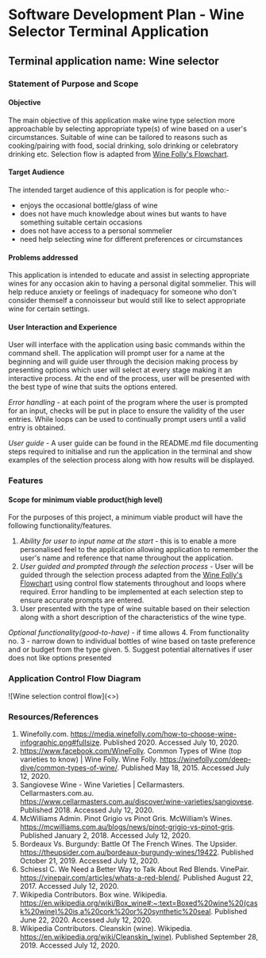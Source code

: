 # Software Development Plan - Wine Selector Terminal Application
## Terminal application name: Wine selector
### Statement of Purpose and Scope

#### Objective
The main objective of this application make wine type selection more approachable by selecting appropriate type(s) of wine based on a user's circumstances. Suitable of wine can be tailored to reasons such as cooking/pairing with food, social drinking, solo drinking or celebratory drinking etc. Selection flow is adapted from [Wine Folly's Flowchart](https://media.winefolly.com/how-to-choose-wine-infographic.png#fullsize). 

#### Target Audience
The intended target audience of this application is for people who:-
* enjoys the occasional bottle/glass of wine
* does not have much knowledge about wines but wants to have something suitable certain occasions
* does not have access to a personal sommelier
* need help selecting wine for different preferences or circumstances

#### Problems addressed
This application is intended to educate and assist in selecting appropriate wines for any occasion akin to having a personal digital sommelier. This will help reduce anxiety or feelings of inadequacy for someone who don't consider themself a connoisseur but would still like to select appropriate wine for certain settings. 

#### User Interaction and Experience
User will interface with the application using basic commands within the command shell. The application will prompt user for a name at the beginning and will guide user through the decision making process by presenting options which user will select at every stage making it an interactive process. At the end of the process, user will be presented with the best type of wine that suits the options entered. 

*Error handling* - at each point of the program where the user is prompted for an input, checks will be put in place to ensure the validity of the user entries. While loops can be used to continually prompt users until a valid entry is obtained. 

*User guide* - A user guide can be found in the README.md file documenting steps required to initialise and run the application in the terminal and show examples of the selection process along with how results will be displayed. 

### Features

#### Scope for minimum viable product(high level)
For the purposes of this project, a minimum viable product will have the following functionality/features.
1. *Ability for user to input name at the start* - this is to enable a more personalised feel to the application allowing application to remember the user's name and reference that name throughout the application. 
2. *User guided and prompted through the selection process* - User will be guided through the selection process adapted from the [Wine Folly's Flowchart](https://media.winefolly.com/how-to-choose-wine-infographic.png#fullsize) using control flow statements throughout and loops where required. Error handling to be implemented at each selection step to ensure accurate prompts are entered.
3. User presented with the type of wine suitable based on their selection along with a short description of the characteristics of the wine type. 

*Optional functionality(good-to-have)* - if time allows
4. From functionality no. 3 - narrow down to individual bottles of wine based on taste preference and or budget from the type given.
5. Suggest potential alternatives if user does not like options presented
 
### Application Control Flow Diagram
![Wine selection control flow](<<link>>)


### Resources/References
1. Winefolly.com. https://media.winefolly.com/how-to-choose-wine-infographic.png#fullsize. Published 2020. Accessed July 10, 2020.
2. https://www.facebook.com/WineFolly. Common Types of Wine (top varieties to know) | Wine Folly. Wine Folly. https://winefolly.com/deep-dive/common-types-of-wine/. Published May 18, 2015. Accessed July 12, 2020.
3. Sangiovese Wine - Wine Varieties | Cellarmasters. Cellarmasters.com.au. https://www.cellarmasters.com.au/discover/wine-varieties/sangiovese. Published 2018. Accessed July 12, 2020.
4. McWilliams Admin. Pinot Grigio vs Pinot Gris. McWilliam’s Wines. https://mcwilliams.com.au/blogs/news/pinot-grigio-vs-pinot-gris. Published January 2, 2018. Accessed July 12, 2020.
5. Bordeaux Vs. Burgundy: Battle Of The French Wines. The Upsider. https://theupsider.com.au/bordeaux-burgundy-wines/19422. Published October 21, 2019. Accessed July 12, 2020.
6. Schiessl C. We Need a Better Way to Talk About Red Blends. VinePair. https://vinepair.com/articles/whats-a-red-blend/. Published August 22, 2017. Accessed July 12, 2020.
7. Wikipedia Contributors. Box wine. Wikipedia. https://en.wikipedia.org/wiki/Box_wine#:~:text=Boxed%20wine%20(cask%20wine)%20is,a%20cork%20or%20synthetic%20seal. Published June 22, 2020. Accessed July 12, 2020.
8. Wikipedia Contributors. Cleanskin (wine). Wikipedia. https://en.wikipedia.org/wiki/Cleanskin_(wine). Published September 28, 2019. Accessed July 12, 2020.
